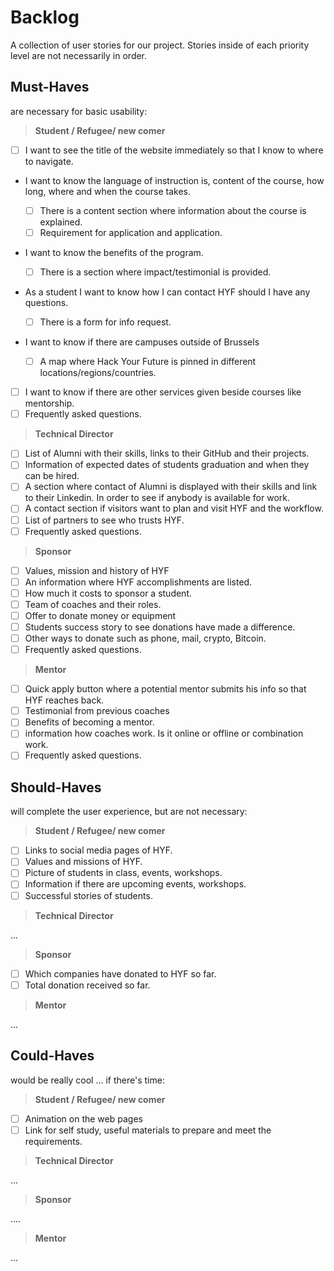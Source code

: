 # Backlog

A collection of user stories for our project. Stories inside of each priority
level are not necessarily in order.

## Must-Haves

are necessary for basic usability:

> **Student / Refugee/ new comer**

- [ ] I want to see the title of the website immediately so that I know to where
      to navigate.

- I want to know the language of instruction is, content of the course, how
  long, where and when the course takes.

  - [ ] There is a content section where information about the course is
        explained.
  - [ ] Requirement for application and application.

- I want to know the benefits of the program.
  - [ ] There is a section where impact/testimonial is provided.
- As a student I want to know how I can contact HYF should I have any questions.
  - [ ] There is a form for info request.
- I want to know if there are campuses outside of Brussels
  - [ ] A map where Hack Your Future is pinned in different
        locations/regions/countries.
- [ ] I want to know if there are other services given beside courses like
      mentorship.
- [ ] Frequently asked questions.

> **Technical Director**

- [ ] List of Alumni with their skills, links to their GitHub and their
      projects.
- [ ] Information of expected dates of students graduation and when they can be
      hired.
- [ ] A section where contact of Alumni is displayed with their skills and link
      to their Linkedin. In order to see if anybody is available for work.
- [ ] A contact section if visitors want to plan and visit HYF and the workflow.
- [ ] List of partners to see who trusts HYF.
- [ ] Frequently asked questions.

> **Sponsor**

- [ ] Values, mission and history of HYF
- [ ] An information where HYF accomplishments are listed.
- [ ] How much it costs to sponsor a student.
- [ ] Team of coaches and their roles.
- [ ] Offer to donate money or equipment
- [ ] Students success story to see donations have made a difference.
- [ ] Other ways to donate such as phone, mail, crypto, Bitcoin.
- [ ] Frequently asked questions.

> **Mentor**

- [ ] Quick apply button where a potential mentor submits his info so that HYF
      reaches back.
- [ ] Testimonial from previous coaches
- [ ] Benefits of becoming a mentor.
- [ ] information how coaches work. Is it online or offline or combination work.
- [ ] Frequently asked questions.

## Should-Haves

will complete the user experience, but are not necessary:

> **Student / Refugee/ new comer**

- [ ] Links to social media pages of HYF.
- [ ] Values and missions of HYF.
- [ ] Picture of students in class, events, workshops.
- [ ] Information if there are upcoming events, workshops.
- [ ] Successful stories of students.

> **Technical Director**

...

> **Sponsor**

- [ ] Which companies have donated to HYF so far.
- [ ] Total donation received so far.

> **Mentor**

...

## Could-Haves

would be really cool ... if there's time:

> **Student / Refugee/ new comer**

- [ ] Animation on the web pages
- [ ] Link for self study, useful materials to prepare and meet the
      requirements.

> **Technical Director**

...

> **Sponsor**

....

> **Mentor**

...
